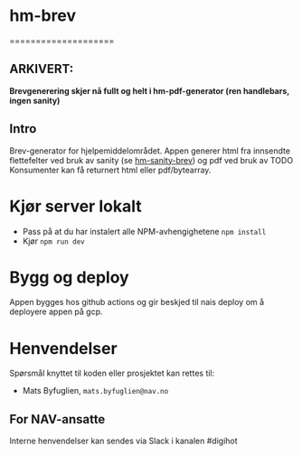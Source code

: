 # hm-brev
====================

## ARKIVERT: 
**Brevgenerering skjer nå fullt og helt i hm-pdf-generator (ren handlebars, ingen sanity)**

## Intro

Brev-generator for hjelpemiddelområdet. 
Appen generer html fra innsendte flettefelter ved bruk av sanity (se [hm-sanity-brev](https://github.com/navikt/hm-sanity-brev)) og pdf ved bruk av  TODO
Konsumenter kan få returnert html eller pdf/bytearray.

# Kjør server lokalt
* Pass på at du har instalert alle NPM-avhengighetene `npm install`
* Kjør `npm run dev`

# Bygg og deploy
Appen bygges hos github actions og gir beskjed til nais deploy om å deployere appen på gcp. 

# Henvendelser

Spørsmål knyttet til koden eller prosjektet kan rettes til:

* Mats Byfuglien, `mats.byfuglien@nav.no`

## For NAV-ansatte

Interne henvendelser kan sendes via Slack i kanalen #digihot
